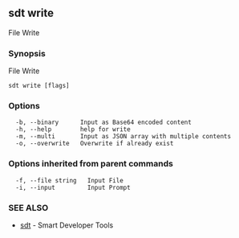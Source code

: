 ## sdt write

File Write

### Synopsis

File Write

```
sdt write [flags]
```

### Options

```
  -b, --binary      Input as Base64 encoded content
  -h, --help        help for write
  -m, --multi       Input as JSON array with multiple contents
  -o, --overwrite   Overwrite if already exist
```

### Options inherited from parent commands

```
  -f, --file string   Input File
  -i, --input         Input Prompt
```

### SEE ALSO

* [sdt](sdt.md)	 - Smart Developer Tools

